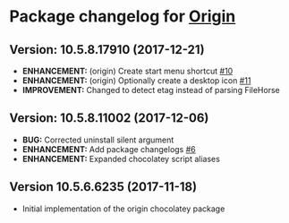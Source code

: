 # Package changelog for [Origin](https://chocolatey.org/packages/origin)

## Version: 10.5.8.17910 (2017-12-21)
- **ENHANCEMENT:** (origin) Create start menu shortcut [#10](https://github.com/AdmiringWorm/chocolatey-packages/issues/10)
- **ENHANCEMENT:** (origin) Optionally create a desktop icon [#11](https://github.com/AdmiringWorm/chocolatey-packages/issues/11)
- **IMPROVEMENT:** Changed to detect etag instead of parsing FileHorse

## Version: 10.5.8.11002 (2017-12-06)
- **BUG:** Corrected uninstall silent argument
- **ENHANCEMENT:** Add package changelogs [#6](https://github.com/AdmiringWorm/chocolatey-packages/issues/6)
- **ENHANCEMENT:** Expanded chocolatey script aliases

## Version 10.5.6.6235 (2017-11-18)
- Initial implementation of the origin chocolatey package
